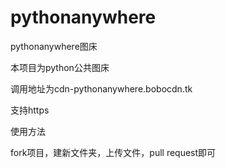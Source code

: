 # pythonanywhere
pythonanywhere图床

本项目为python公共图床

调用地址为cdn-pythonanywhere.bobocdn.tk

支持https

使用方法

fork项目，建新文件夹，上传文件，pull request即可
